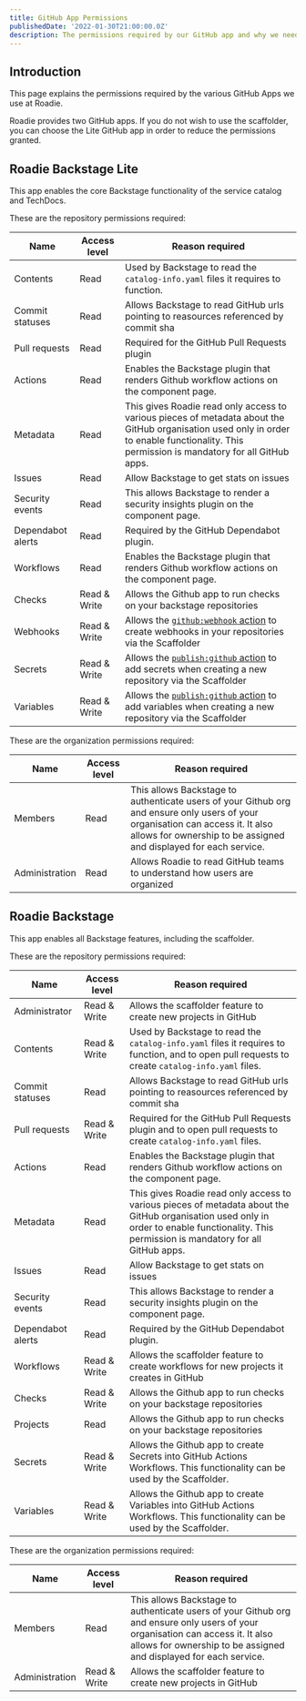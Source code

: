 ```yaml
---
title: GitHub App Permissions
publishedDate: '2022-01-30T21:00:00.0Z'
description: The permissions required by our GitHub app and why we need them.
---
```


## Introduction

This page explains the permissions required by the various GitHub Apps we use at Roadie.

Roadie provides two GitHub apps. If you do not wish to use the scaffolder, you can choose the Lite GitHub app in order to reduce the permissions granted.

## Roadie Backstage Lite

This app enables the core Backstage functionality of the service catalog and TechDocs.

These are the repository permissions required:

| Name              | Access level | Reason required                                                                                                                                                                              |
|-------------------|--------------|----------------------------------------------------------------------------------------------------------------------------------------------------------------------------------------------|
| Contents          | Read         | Used by Backstage to read the `catalog-info.yaml` files it requires to function.                                                                                                             |
| Commit statuses   | Read         | Allows Backstage to read GitHub urls pointing to reasources referenced by commit sha                                                                                                         |
| Pull requests     | Read         | Required for the GitHub Pull Requests plugin                                                                                                                                                 |
| Actions           | Read         | Enables the Backstage plugin that renders Github workflow actions on the component page.                                                                                                     |
| Metadata          | Read         | This gives Roadie read only access to various pieces of metadata about the GitHub organisation used only in order to enable functionality. This permission is mandatory for all GitHub apps. |
| Issues            | Read         | Allow Backstage to get stats on issues                                                                                                                                                       |
| Security events   | Read         | This allows Backstage to render a security insights plugin on the component page.                                                                                                            |
| Dependabot alerts | Read         | Required by the GitHub Dependabot plugin.                                                                                                                                                    |
| Workflows         | Read         | Enables the Backstage plugin that renders Github workflow actions on the component page.                                                                                                     |
| Checks            | Read & Write | Allows the Github app to run checks on your backstage repositories                                                                                                                           |
| Webhooks          | Read & Write | Allows the [`github:webhook` action](/docs/scaffolder/scaffolder-actions-directory/#githubwebhook) to create webhooks in your repositories via the Scaffolder                                |
| Secrets           | Read & Write | Allows the [`publish:github` action](/docs/scaffolder/scaffolder-actions-directory/#publishgithub) to add secrets when creating a new repository via the Scaffolder                          |
| Variables         | Read & Write | Allows the [`publish:github` action](/docs/scaffolder/scaffolder-actions-directory/#publishgithub) to add variables when creating a new repository via the Scaffolder                        |

These are the organization permissions required:

| Name           | Access level | Reason required                                                                                                                                                                                      |
|----------------|--------------|------------------------------------------------------------------------------------------------------------------------------------------------------------------------------------------------------|
| Members        | Read         | This allows Backstage to authenticate users of your Github org and ensure only users of your organisation can access it. It also allows for ownership to be assigned and displayed for each service. |
| Administration | Read         | Allows Roadie to read GitHub teams to understand how users are organized                                                                                                                             |


## Roadie Backstage

This app enables all Backstage features, including the scaffolder.

These are the repository permissions required:

| Name              | Access level | Reason required                                                                                                                                                                               |
|-------------------|--------------|-----------------------------------------------------------------------------------------------------------------------------------------------------------------------------------------------|
| Administrator     | Read & Write | Allows the scaffolder feature to create new projects in GitHub                                                                                                                                |
| Contents          | Read & Write | Used by Backstage to read the `catalog-info.yaml` files it requires to function, and to open pull requests to create `catalog-info.yaml` files.                                               |
| Commit statuses   | Read         | Allows Backstage to read GitHub urls pointing to reasources referenced by commit sha                                                                                                          |
| Pull requests     | Read & Write | Required for the GitHub Pull Requests plugin and to open pull requests to create `catalog-info.yaml` files.                                                                                   |
| Actions           | Read         | Enables the Backstage plugin that renders Github workflow actions on the component page.                                                                                                      |
| Metadata          | Read         | This gives Roadie read only access to various pieces of metadata about the  GitHub organisation used only in order to enable functionality. This permission is mandatory for all GitHub apps. |
| Issues            | Read         | Allow Backstage to get stats on issues                                                                                                                                                        |
| Security events   | Read         | This allows Backstage to render a security insights plugin on the component page.                                                                                                             |
| Dependabot alerts | Read         | Required by the GitHub Dependabot plugin.                                                                                                                                                     |
| Workflows         | Read & Write | Allows the scaffolder feature to create workflows for new projects it creates in GitHub                                                                                                       |
| Checks            | Read & Write | Allows the Github app to run checks on your backstage repositories                                                                                                                            |
| Projects          | Read         | Allows the Github app to run checks on your backstage repositories                                                                                                                            |
| Secrets           | Read & Write | Allows the Github app to create Secrets into GitHub Actions Workflows. This functionality can be used by the Scaffolder.                                                                      |
| Variables         | Read & Write | Allows the Github app to create Variables into GitHub Actions Workflows. This functionality can be used by the Scaffolder.                                                                    |

These are the organization permissions required:

| Name           | Access level | Reason required                                                                                                                                                                                      |
|----------------|--------------|------------------------------------------------------------------------------------------------------------------------------------------------------------------------------------------------------|
| Members        | Read         | This allows Backstage to authenticate users of your Github org and ensure only users of your organisation can access it. It also allows for ownership to be assigned and displayed for each service. |
| Administration | Read & Write | Allows the scaffolder feature to create new projects in GitHub                                                                                                                                       |
